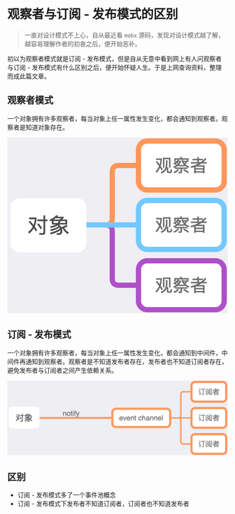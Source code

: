# 观察者与订阅 - 发布模式的区别

> 一直对设计模式不上心，自从最近看 `mobx` 源码，发现对设计模式越了解，越容易理解作者的初衷之后，便开始恶补。

初以为观察者模式就是订阅 - 发布模式，但是自从无意中看到网上有人问观察者与订阅 - 发布模式有什么区别之后，便开始怀疑人生。于是上网查询资料，整理而成此篇文章。

## 观察者模式

一个对象拥有许多观察者，每当对象上任一属性发生变化，都会通知到观察者。观察者是知道对象存在。

![img](../img/20190826/observer.png)

## 订阅 - 发布模式

一个对象拥有许多观察者，每当对象上任一属性发生变化，都会通知到中间件，中间件再通知到观察者。观察者是不知道发布者存在，发布者也不知道订阅者存在，避免发布者与订阅者之间产生依赖关系。

![img](../img/20190826/publish-subscribe.png)

## 区别

- 订阅 - 发布模式多了一个事件池概念
- 订阅 - 发布模式下发布者不知道订阅者，订阅者也不知道发布者
